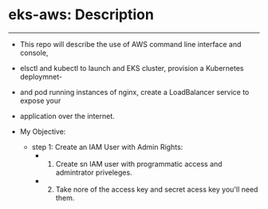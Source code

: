 # eks-aws: Description
----------------------

- This repo will describe the use of AWS command line interface and console,
- elsctl and kubectl to launch and EKS cluster, provision a Kubernetes deploymnet-
- and pod running instances of nginx, create a LoadBalancer service to expose your 
- application over the internet.

- My Objective: 
    - step 1: Create an IAM User with Admin Rights:
        - 1.  Create sn IAM user with programmatic access and admintrator priveleges. 
        - 2.  Take nore of the access key and secret acess key you'll need them. 